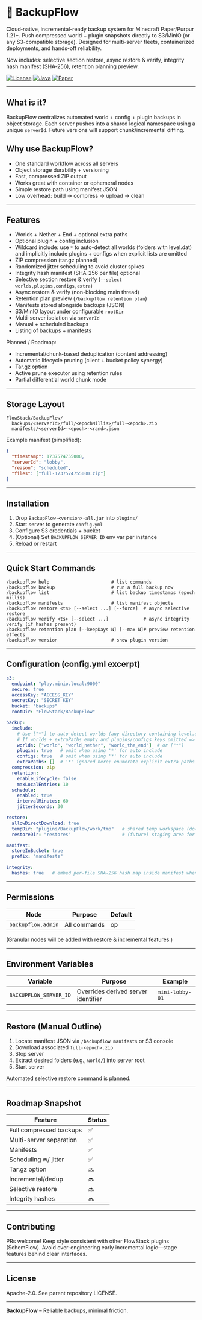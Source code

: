 # 💾 BackupFlow

Cloud‑native, incremental-ready backup system for Minecraft Paper/Purpur 1.21+. Push compressed world + plugin snapshots directly to S3/MinIO (or any S3-compatible storage). Designed for multi-server fleets, containerized deployments, and hands-off reliability.

Now includes: selective section restore, async restore & verify, integrity hash manifest (SHA‑256), retention planning preview.

[![License](https://img.shields.io/github/license/c4g7-dev/SchemFlow?style=for-the-badge)](../SchemFlow/LICENSE)
[![Java](https://img.shields.io/badge/Java-21-orange?style=for-the-badge&logo=openjdk)](https://openjdk.org/)
[![Paper](https://img.shields.io/badge/Paper-1.21+-00ADD8?style=for-the-badge&logo=minecraft)](https://papermc.io/)

---
## What is it?
BackupFlow centralizes automated world + config + plugin backups in object storage. Each server pushes into a shared logical namespace using a unique `serverId`. Future versions will support chunk/incremental diffing.

## Why use BackupFlow?
- One standard workflow across all servers
- Object storage durability + versioning
- Fast, compressed ZIP output
- Works great with container or ephemeral nodes
- Simple restore path using manifest JSON
- Low overhead: build → compress → upload → clean

---
## Features
- Worlds + Nether + End + optional extra paths
- Optional plugin + config inclusion
- Wildcard include: use `*` to auto-detect all worlds (folders with level.dat) and implicitly include plugins + configs when explicit lists are omitted
- ZIP compression (tar.gz planned)
- Randomized jitter scheduling to avoid cluster spikes
- Integrity hash manifest (SHA-256 per file) optional
- Selective section restore & verify (`--select worlds,plugins,configs,extra`)
- Async restore & verify (non-blocking main thread)
- Retention plan preview (`/backupflow retention plan`)
- Manifests stored alongside backups (JSON)
- S3/MinIO layout under configurable `rootDir`
- Multi-server isolation via `serverId`
- Manual + scheduled backups
- Listing of backups + manifests

Planned / Roadmap:
- Incremental/chunk-based deduplication (content addressing)
- Automatic lifecycle pruning (client + bucket policy synergy)
- Tar.gz option
- Active prune executor using retention rules
- Partial differential world chunk mode

---
## Storage Layout
```
FlowStack/BackupFlow/
  backups/<serverId>/full/<epochMillis>/full-<epoch>.zip
  manifests/<serverId>-<epoch>-<rand>.json
```

Example manifest (simplified):
```json
{
  "timestamp": 1737574755000,
  "serverId": "lobby",
  "reason": "scheduled",
  "files": ["full-1737574755000.zip"]
}
```

---
## Installation
1. Drop `BackupFlow-<version>-all.jar` into `plugins/`
2. Start server to generate `config.yml`
3. Configure S3 credentials + bucket
4. (Optional) Set `BACKUPFLOW_SERVER_ID` env var per instance
5. Reload or restart

---
## Quick Start Commands
```
/backupflow help                       # list commands
/backupflow backup                     # run a full backup now
/backupflow list                       # list backup timestamps (epoch millis)
/backupflow manifests                  # list manifest objects
/backupflow restore <ts> [--select ...] [--force]  # async selective restore
/backupflow verify <ts> [--select ...]             # async integrity verify (if hashes present)
/backupflow retention plan [--keepDays N] [--max N]# preview retention effects
/backupflow version                    # show plugin version
```

---
## Configuration (config.yml excerpt)
```yaml
s3:
  endpoint: "play.minio.local:9000"
  secure: true
  accessKey: "ACCESS_KEY"
  secretKey: "SECRET_KEY"
  bucket: "backups"
  rootDir: "FlowStack/BackupFlow"

backup:
  include:
    # Use ["*"] to auto-detect worlds (any directory containing level.dat)
    # If worlds + extraPaths empty and plugins/configs keys omitted => implicit '*'
    worlds: ["world", "world_nether", "world_the_end"]  # or ["*"]
    plugins: true   # omit when using '*' for auto include
    configs: true   # omit when using '*' for auto include
    extraPaths: []  # '*' ignored here; enumerate explicit extra paths
  compression: zip
  retention:
    enableLifecycle: false
    maxLocalEntries: 10
  schedule:
    enabled: true
    intervalMinutes: 60
    jitterSeconds: 30

restore:
  allowDirectDownload: true
  tempDir: "plugins/BackupFlow/work/tmp"   # shared temp workspace (download/extract)
  restoreDir: "restores"                   # (future) staging area for advanced flows

manifest:
  storeInBucket: true
  prefix: "manifests"

integrity:
  hashes: true   # embed per-file SHA-256 hash map inside manifest when true
```

---
## Permissions
| Node | Purpose | Default |
|------|---------|---------|
| `backupflow.admin` | All commands | op |

(Granular nodes will be added with restore & incremental features.)

---
## Environment Variables
| Variable | Purpose | Example |
|----------|---------|---------|
| `BACKUPFLOW_SERVER_ID` | Overrides derived server identifier | `mini-lobby-01` |

---
## Restore (Manual Outline)
1. Locate manifest JSON via `/backupflow manifests` or S3 console
2. Download associated `full-<epoch>.zip`
3. Stop server
4. Extract desired folders (e.g., `world/`) into server root
5. Start server

Automated selective restore command is planned.

---
## Roadmap Snapshot
| Feature | Status |
|---------|--------|
| Full compressed backups | ✅ |
| Multi-server separation | ✅ |
| Manifests | ✅ |
| Scheduling w/ jitter | ✅ |
| Tar.gz option | 🔜 |
| Incremental/dedup | 🔜 |
| Selective restore | 🔜 |
| Integrity hashes | 🔜 |

---
## Contributing
PRs welcome! Keep style consistent with other FlowStack plugins (SchemFlow). Avoid over-engineering early incremental logic—stage features behind clear interfaces.

---
## License
Apache-2.0. See parent repository LICENSE.

---
**BackupFlow** – Reliable backups, minimal friction.
